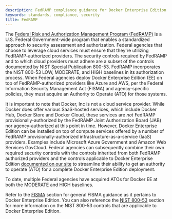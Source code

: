 ```yaml
---
description: FedRAMP compliance guidance for Docker Enterprise Edition
keywords: standards, compliance, security
title: FedRAMP
---
```


The [Federal Risk and Authorization Management Program
(FedRAMP)](https://www.fedramp.gov/) is a U.S. Federal Government-wide program
that enables a standardized approach to security assessment and authorization.
Federal agencies that choose to leverage cloud services must ensure that they're
utilizing FedRAMP-authorized providers. The security controls required by
FedRAMP and to which cloud providers must adhere are a subset of the controls
documented by NIST Special Publication 800-53. FedRAMP incorporates the NIST
800-53 LOW, MODERATE, and HIGH baselines in its authorization process. When
Federal agencies deploy Docker Enterprise Edition (EE) on top of
FedRAMP-authorized providers like Azure and AWS, per the Federal Information
Security Management Act (FISMA) and agency-specific policies, they must acquire
an Authority to Operate (ATO) for those systems.

It is important to note that Docker, Inc is not a cloud service provider. While
Docker does offer various SaaS-hosted services, which include Docker Hub, Docker
Store and Docker Cloud, these services are *not* FedRAMP
provisionally-authorized by the FedRAMP Joint Authorization Board (JAB) nor
agency-authorized at this point in time. However, Docker Enterprise Edition can
be installed on top of compute services offered by a number of FedRAMP
provisionally-authorized infrastructure-as-a-service (IaaS) providers. Examples
include Microsoft Azure Government and Amazon Web Services GovCloud. Federal
agencies can subsequently combine their own required security controls with the
controls inherited from both FedRAMP authorized providers and the controls
applicable to Docker Enterprise Edition [documented on our
site](/compliance/nist/800_53) to streamline their ability to get an authority
to operate (ATO) for a complete Docker Enterprise Edition deployment.

To date, multiple Federal agencies have acquired ATOs for Docker EE at both the
MODERATE and HIGH baselines.

Refer to the [FISMA](fisma.md) section for general FISMA guidance as it pertains
to Docker Enterprise Edition. You can also reference the [NIST
800-53](/compliance/nist/800_53/) section for more information on the NIST
800-53 controls that are applicable to Docker Enterprise Edition.
